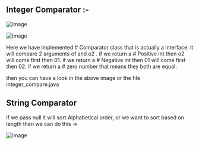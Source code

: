 ## Integer Comparator :- 
![image](https://github.com/user-attachments/assets/0fde57e1-00e7-40eb-ba9b-4ea4ec40fb76)

![image](https://github.com/user-attachments/assets/1931d825-f5a2-479a-bb72-fb83369178c2)

Here we have implemented # Comparator class that is actually a interface. 
it will compare 2 arguments o1 and o2 .
if we return a # Positive int then   o2 will come first then 01.
if we return a # Negative int then 01 will come first then 02.
if we return a # zero number that means they both are equal.


then you can have a look in the above image or the file integer_compare.java 


## String Comparator 

if we pass null it will sort Alphabetical order, 
or we want to  sort based on length then we can do this ->

![image](https://github.com/user-attachments/assets/9ea2c859-b8af-488b-af28-a0a744f19d79)
